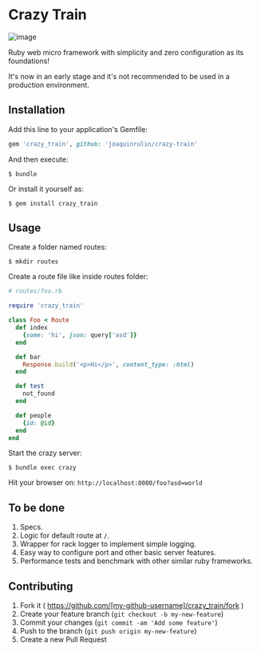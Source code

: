 # Crazy Train

![image](http://cdn.meme.am/instances/500x/60254699.jpg)

Ruby web micro framework with simplicity and zero configuration as its foundations!

It's now in an early stage and it's not recommended to be used in a production environment.

## Installation

Add this line to your application's Gemfile:

```ruby
gem 'crazy_train', github: 'joaquinrulin/crazy-train'
```

And then execute:

    $ bundle

Or install it yourself as:

    $ gem install crazy_train

## Usage

Create a folder named routes:

``` $ mkdir routes ```

Create a route file like inside routes folder: 

```ruby
# routes/foo.rb

require 'crazy_train'

class Foo < Route
  def index
    {some: 'hi', json: query['asd']}
  end

  def bar
    Response.build('<p>Hi</p>', content_type: :html)
  end

  def test
    not_found
  end

  def people
    {id: @id}
  end
end

```

Start the crazy server:

``` 
$ bundle exec crazy 
```

Hit your browser on: `http://localhost:8080/foo?asd=world` 

## To be done
1. Specs.
2. Logic for default route at `/`.
3. Wrapper for rack logger to implement simple logging.
4. Easy way to configure port and other basic server features.
5. Performance tests and benchmark with other similar ruby frameworks.


## Contributing

1. Fork it ( https://github.com/[my-github-username]/crazy_train/fork )
2. Create your feature branch (`git checkout -b my-new-feature`)
3. Commit your changes (`git commit -am 'Add some feature'`)
4. Push to the branch (`git push origin my-new-feature`)
5. Create a new Pull Request
